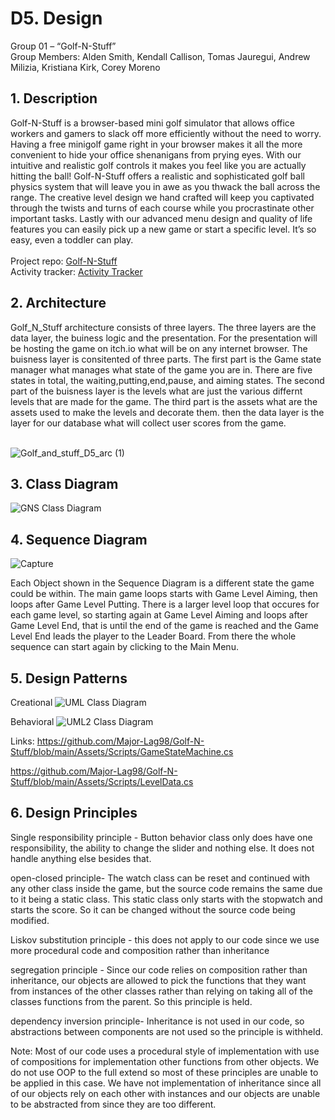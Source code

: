 # D5. Design

Group 01 – “Golf-N-Stuff”\
Group Members: Alden Smith, Kendall Callison, Tomas Jauregui, Andrew Milizia, 
Kristiana Kirk, Corey Moreno

## 1. Description
Golf-N-Stuff is a browser-based mini golf simulator that allows office workers and gamers to slack off more efficiently without the need to worry. Having a free minigolf game right in your browser makes it all the more convenient to hide your office shenanigans from prying eyes. With our intuitive and realistic golf controls it makes you feel like you are actually hitting the ball! Golf-N-Stuff offers a realistic and sophisticated golf ball physics system that will leave you in awe as you thwack the ball across the range. The creative level design we hand crafted will keep you captivated through the twists and turns of each course while you procrastinate other important tasks. Lastly with our advanced menu design and quality of life features you can easily pick up a new game or start a specific level. It’s so easy, even a toddler can play.\
\
Project repo: [Golf-N-Stuff](https://github.com/Major-Lag98/Golf-N-Stuff) \
Activity tracker: [Activity Tracker](https://docs.google.com/spreadsheets/d/1M-PDM2CbciqlwUuVesri6JO3uoLaDBUZoQeGvvvWWRk/edit?usp=sharing)

## 2. Architecture 
Golf_N_Stuff architecture consists of three layers. The three layers are the data layer, the buiness logic and the presentation. For the presentation will be hosting the game on itch.io what will be on any internet browser. The buisness layer is consitented of three parts. The first part is the Game state manager what manages what state of the game you are in. There are five states in total, the waiting,putting,end,pause, and aiming states. The second part of the buisness layer is the levels what are just the various differnt levels that are made for the game. The third part is the assets what are the assets used to make the levels and decorate them. then the data layer is the layer for our database what will collect user scores from the game.

\
![Golf_and_stuff_D5_arc (1)](https://user-images.githubusercontent.com/113862554/230748529-c89359fe-a02a-478b-bdc3-da7a8f5666da.jpg)


## 3. Class Diagram
![GNS Class Diagram](https://user-images.githubusercontent.com/32140838/230755443-0336042d-3196-43e7-ada8-ed1e01da4760.png)

## 4. Sequence Diagram
![Capture](https://user-images.githubusercontent.com/102497336/230805526-1a032e8f-8313-4f1b-b8ec-2f6ec4dbeb8c.PNG)

Each Object shown in the Sequence Diagram is a different state the game could be within. The main game loops starts with Game Level Aiming, then loops after Game Level Putting. There is a larger level loop that occures for each game level, so starting again at Game Level Aiming and loops after Game Level End, that is until the end of the game is reached and the Game Level End leads the player to the Leader Board. From there the whole sequence can start again by clicking to the Main Menu.

## 5. Design Patterns
Creational
![UML Class Diagram](https://user-images.githubusercontent.com/102387612/230805463-9ab46942-5ba2-4ca6-9b44-40ec25461c84.PNG)

Behavioral
![UML2 Class Diagram](https://user-images.githubusercontent.com/102387612/230805489-d49b0792-4edd-4b9d-a5c1-a739e4d430f2.PNG)

Links: 
https://github.com/Major-Lag98/Golf-N-Stuff/blob/main/Assets/Scripts/GameStateMachine.cs

https://github.com/Major-Lag98/Golf-N-Stuff/blob/main/Assets/Scripts/LevelData.cs

## 6. Design Principles

Single responsibility principle - 
Button behavior class only does have one responsibility, the ability to change the slider and nothing else. It does not handle anything else besides that.

open-closed principle- 
The watch class can be reset and continued with any other class inside the game, but the source code remains the same due to it being a static class. This static class only starts with the stopwatch and starts the score. So it can be changed without the source code being modified.

Liskov substitution principle -
this does not apply to our code since we use more procedural code and composition rather than inheritance 

segregation principle - 
Since our code relies on composition rather than inheritance, our objects are allowed to pick the functions that they want from instances of the other classes rather than relying on taking all of the classes functions from the parent. So this principle is held.

dependency inversion principle-
Inheritance is not used in our code, so abstractions between components are not used so the principle is withheld.

Note:
Most of our code uses a procedural style of implementation with use of compositions for implementation other functions from other objects. We do not use OOP to the full extend so most of these principles are unable to be applied in this case. We have not implementation of inheritance since all of our objects rely on each other with instances and our objects are unable to be abstracted from since they are too different.


